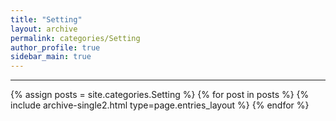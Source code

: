 ```yaml
---
title: "Setting"
layout: archive
permalink: categories/Setting
author_profile: true
sidebar_main: true
---
```


<!-- 공백이 포함되어 있는 카테고리 이름의 경우 site.categories['a b c'] 이런식으로! -->

---

{% assign posts = site.categories.Setting %}
{% for post in posts %} {% include archive-single2.html type=page.entries_layout %} {% endfor %}
